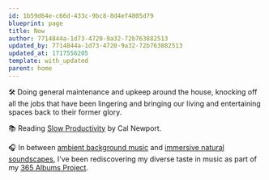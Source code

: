 ```yaml
---
id: 1b59d64e-c66d-433c-9bc8-8d4ef4805d79
blueprint: page
title: Now
author: 7714844a-1d73-4720-9a32-72b763882513
updated_by: 7714844a-1d73-4720-9a32-72b763882513
updated_at: 1717556205
template: with_updated
parent: home
---
```

🛠️ Doing general maintenance and upkeep around the house, knocking off all the jobs that have been lingering and bringing our living and entertaining spaces back to their former glory.

📚 Reading [Slow Productivity](https://www.kobo.com/au/en/ebook/slow-productivity-2) by Cal Newport.

🎧 In between [ambient background music](https://open.spotify.com/playlist/1kqBP6eE24L0agNpnTIKtc?si=1072a09f936146df) and [immersive natural soundscapes](https://portal.app/), I've been rediscovering my diverse taste in music as part of my [365 Albums Project](/blog/365-albums).